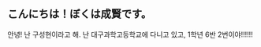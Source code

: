 ## こんにちは！ぼくは成賢です。
안녕! 난 구성현이라고 해. 난 대구과학고등학교에 다니고 있고, 1학년 6반 2번이야!!!!!!
<!--
**seiken0310/seiken0310** is a ✨ _special_ ✨ repository because its `README.md` (this file) appears on your GitHub profile.

Here are some ideas to get you started:

- 🔭 I’m currently working on ...
- 🌱 I’m currently learning ...
- 👯 I’m looking to collaborate on ...
- 🤔 I’m looking for help with ...
- 💬 Ask me about ...
- 📫 How to reach me: ...
- 😄 Pronouns: ...
- ⚡ Fun fact: ...
-->
